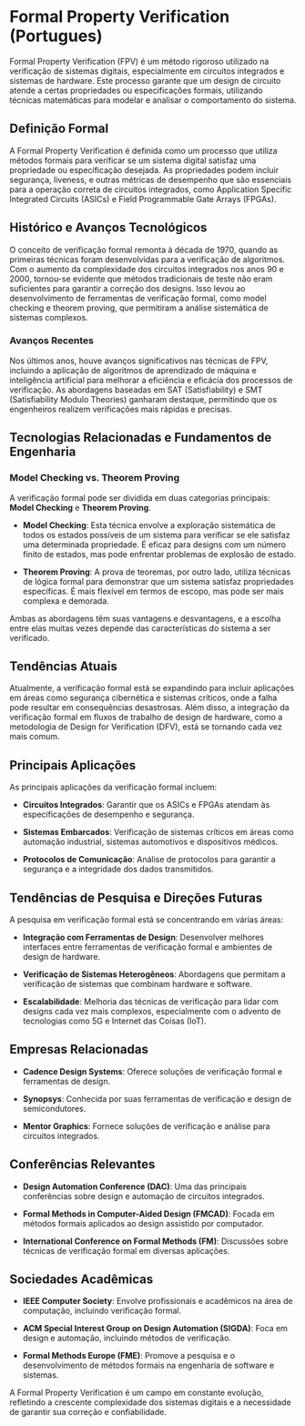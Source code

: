 # Formal Property Verification (Portugues)

Formal Property Verification (FPV) é um método rigoroso utilizado na verificação de sistemas digitais, especialmente em circuitos integrados e sistemas de hardware. Este processo garante que um design de circuito atende a certas propriedades ou especificações formais, utilizando técnicas matemáticas para modelar e analisar o comportamento do sistema.

## Definição Formal

A Formal Property Verification é definida como um processo que utiliza métodos formais para verificar se um sistema digital satisfaz uma propriedade ou especificação desejada. As propriedades podem incluir segurança, liveness, e outras métricas de desempenho que são essenciais para a operação correta de circuitos integrados, como Application Specific Integrated Circuits (ASICs) e Field Programmable Gate Arrays (FPGAs).

## Histórico e Avanços Tecnológicos

O conceito de verificação formal remonta à década de 1970, quando as primeiras técnicas foram desenvolvidas para a verificação de algoritmos. Com o aumento da complexidade dos circuitos integrados nos anos 90 e 2000, tornou-se evidente que métodos tradicionais de teste não eram suficientes para garantir a correção dos designs. Isso levou ao desenvolvimento de ferramentas de verificação formal, como model checking e theorem proving, que permitiram a análise sistemática de sistemas complexos.

### Avanços Recentes

Nos últimos anos, houve avanços significativos nas técnicas de FPV, incluindo a aplicação de algoritmos de aprendizado de máquina e inteligência artificial para melhorar a eficiência e eficácia dos processos de verificação. As abordagens baseadas em SAT (Satisfiability) e SMT (Satisfiability Modulo Theories) ganharam destaque, permitindo que os engenheiros realizem verificações mais rápidas e precisas.

## Tecnologias Relacionadas e Fundamentos de Engenharia

### Model Checking vs. Theorem Proving

A verificação formal pode ser dividida em duas categorias principais: **Model Checking** e **Theorem Proving**. 

- **Model Checking**: Esta técnica envolve a exploração sistemática de todos os estados possíveis de um sistema para verificar se ele satisfaz uma determinada propriedade. É eficaz para designs com um número finito de estados, mas pode enfrentar problemas de explosão de estado.

- **Theorem Proving**: A prova de teoremas, por outro lado, utiliza técnicas de lógica formal para demonstrar que um sistema satisfaz propriedades específicas. É mais flexível em termos de escopo, mas pode ser mais complexa e demorada.

Ambas as abordagens têm suas vantagens e desvantagens, e a escolha entre elas muitas vezes depende das características do sistema a ser verificado.

## Tendências Atuais

Atualmente, a verificação formal está se expandindo para incluir aplicações em áreas como segurança cibernética e sistemas críticos, onde a falha pode resultar em consequências desastrosas. Além disso, a integração da verificação formal em fluxos de trabalho de design de hardware, como a metodologia de Design for Verification (DFV), está se tornando cada vez mais comum.

## Principais Aplicações

As principais aplicações da verificação formal incluem:

- **Circuitos Integrados**: Garantir que os ASICs e FPGAs atendam às especificações de desempenho e segurança.
  
- **Sistemas Embarcados**: Verificação de sistemas críticos em áreas como automação industrial, sistemas automotivos e dispositivos médicos.

- **Protocolos de Comunicação**: Análise de protocolos para garantir a segurança e a integridade dos dados transmitidos.

## Tendências de Pesquisa e Direções Futuras

A pesquisa em verificação formal está se concentrando em várias áreas:

- **Integração com Ferramentas de Design**: Desenvolver melhores interfaces entre ferramentas de verificação formal e ambientes de design de hardware.
  
- **Verificação de Sistemas Heterogêneos**: Abordagens que permitam a verificação de sistemas que combinam hardware e software.

- **Escalabilidade**: Melhoria das técnicas de verificação para lidar com designs cada vez mais complexos, especialmente com o advento de tecnologias como 5G e Internet das Coisas (IoT).

## Empresas Relacionadas

- **Cadence Design Systems**: Oferece soluções de verificação formal e ferramentas de design.
  
- **Synopsys**: Conhecida por suas ferramentas de verificação e design de semicondutores.

- **Mentor Graphics**: Fornece soluções de verificação e análise para circuitos integrados.

## Conferências Relevantes

- **Design Automation Conference (DAC)**: Uma das principais conferências sobre design e automação de circuitos integrados.

- **Formal Methods in Computer-Aided Design (FMCAD)**: Focada em métodos formais aplicados ao design assistido por computador.

- **International Conference on Formal Methods (FM)**: Discussões sobre técnicas de verificação formal em diversas aplicações.

## Sociedades Acadêmicas

- **IEEE Computer Society**: Envolve profissionais e acadêmicos na área de computação, incluindo verificação formal.

- **ACM Special Interest Group on Design Automation (SIGDA)**: Foca em design e automação, incluindo métodos de verificação.

- **Formal Methods Europe (FME)**: Promove a pesquisa e o desenvolvimento de métodos formais na engenharia de software e sistemas.

A Formal Property Verification é um campo em constante evolução, refletindo a crescente complexidade dos sistemas digitais e a necessidade de garantir sua correção e confiabilidade.